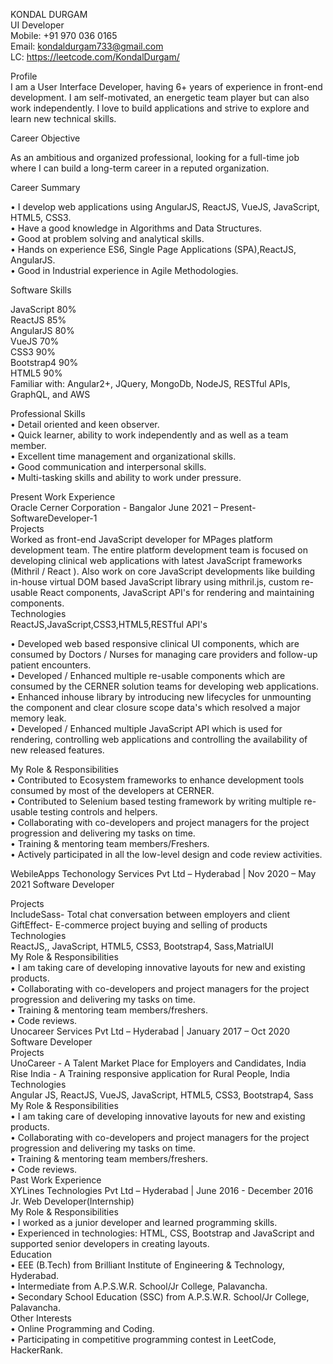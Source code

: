 KONDAL DURGAM<br>
UI Developer <br>
Mobile: +91 970 036 0165<br>
Email: kondaldurgam733@gmail.com<br>
LC: https://leetcode.com/KondalDurgam/<br>


Profile<br>
I am a User Interface Developer, having 6+ years of experience in front-end development.
I am self-motivated, an energetic team player but can also work independently. I love to
build applications and strive to explore and learn new technical skills.<br>

Career Objective<br>

As an ambitious and organized professional, looking for a full-time job where I can build
a long-term career in a reputed organization.<br>

Career Summary<br>


• I develop web applications using AngularJS, ReactJS, VueJS, JavaScript, HTML5, CSS3.<br>
• Have a good knowledge in Algorithms and Data Structures.<br>
• Good at problem solving and analytical skills.<br>
• Hands on experience ES6, Single Page Applications (SPA),ReactJS, AngularJS.<br>
• Good in Industrial experience in Agile Methodologies.<br>

Software Skills<br>

JavaScript 80%<br>
ReactJS 85%<br>
AngularJS 80%<br>
VueJS 70%<br>
CSS3 90%<br>
Bootstrap4 90%<br>
HTML5 90%<br>
Familiar with:
Angular2+, JQuery, MongoDb, NodeJS, RESTful APIs, GraphQL, and AWS<br>

Professional Skills<br>
• Detail oriented and keen observer.<br>
• Quick learner, ability to work independently and as well as a team member.<br>
• Excellent time management and organizational skills.<br>
• Good communication and interpersonal skills.<br>
• Multi-tasking skills and ability to work under pressure.<br>

Present Work Experience<br>
Oracle Cerner Corporation - Bangalor June 2021 – Present- SoftwareDeveloper-1<br>
Projects<br>
Worked as front-end JavaScript developer for MPages platform development team. The entire
platform development team is focused on developing clinical web applications with latest
JavaScript frameworks (Mithril / React ). Also work on core JavaScript developments like building
in-house virtual DOM based JavaScript library using mithril.js, custom re-usable React
components, JavaScript API's for rendering and maintaining components.<br>
Technologies<br>
ReactJS,JavaScript,CSS3,HTML5,RESTful API's<br>

• Developed web based responsive clinical UI components, which are consumed
by Doctors / Nurses for managing care providers and follow-up patient encounters.<br>
• Developed / Enhanced multiple re-usable components which are consumed by the
CERNER solution teams for developing web applications.<br>
• Enhanced inhouse library by introducing new lifecycles for unmounting the component
and clear closure scope data's which resolved a major memory leak.<br>
• Developed / Enhanced multiple JavaScript API which is used for rendering, controlling
web applications and controlling the availability of new released features.<br>


My Role & Responsibilities<br>
• Contributed to Ecosystem frameworks to enhance development tools consumed by
most of the developers at CERNER.<br>
• Contributed to Selenium based testing framework by writing multiple re-usable testing
controls and helpers.<br>
• Collaborating with co-developers and project managers for the project progression
and delivering my tasks on time.<br>
• Training & mentoring team members/Freshers.<br>
• Actively participated in all the low-level design and code review activities.<br>

WebileApps Techonology Services Pvt Ltd – Hyderabad | Nov 2020 – May 2021
Software Developer<br>

Projects<br>
IncludeSass- Total chat conversation between employers and client<br>
GiftEffect- E-commerce project buying and selling of products<br>
Technologies<br>
ReactJS,, JavaScript, HTML5, CSS3, Bootstrap4, Sass,MatrialUI<br>
My Role & Responsibilities<br>
• I am taking care of developing innovative layouts for new and existing products.<br>
• Collaborating with co-developers and project managers for the project progression
and delivering my tasks on time.<br>
• Training & mentoring team members/freshers.<br>
• Code reviews.<br>
Unocareer Services Pvt Ltd – Hyderabad | January 2017 – Oct 2020
Software Developer<br>
Projects<br>
UnoCareer - A Talent Market Place for Employers and Candidates, India<br>
Rise India - A Training responsive application for Rural People, India<br>
Technologies<br>
Angular JS, ReactJS, VueJS, JavaScript, HTML5, CSS3, Bootstrap4, Sass<br>
My Role & Responsibilities<br>
• I am taking care of developing innovative layouts for new and existing products.<br>
• Collaborating with co-developers and project managers for the project progression
and delivering my tasks on time.<br>
• Training & mentoring team members/freshers.<br>
• Code reviews.<br>
Past Work Experience<br>
XYLines Technologies Pvt Ltd – Hyderabad | June 2016 - December 2016<br>
Jr. Web Developer(Internship)<br>
My Role & Responsibilities<br>
• I worked as a junior developer and learned programming skills.<br>
• Experienced in technologies: HTML, CSS, Bootstrap and JavaScript and<br>
supported senior developers in creating layouts.<br>
Education<br>
• EEE (B.Tech) from Brilliant Institute of Engineering & Technology, Hyderabad.<br>
• Intermediate from A.P.S.W.R. School/Jr College, Palavancha.<br>
• Secondary School Education (SSC) from A.P.S.W.R. School/Jr College, Palavancha.<br>
Other Interests<br>
• Online Programming and Coding.<br>
• Participating in competitive programming contest in LeetCode, HackerRank.<br>
